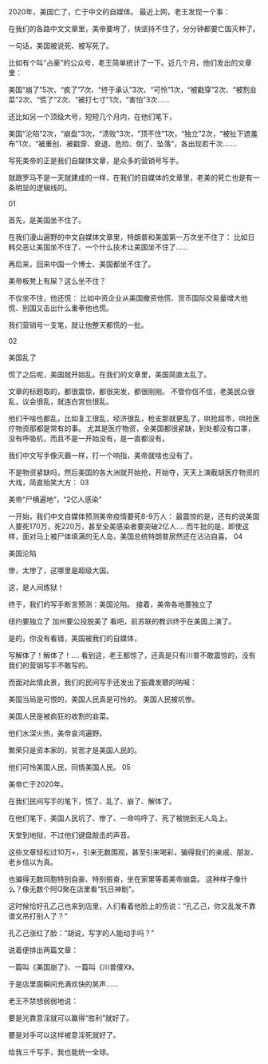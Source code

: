 2020年，美国亡了，亡于中文的自媒体。 最近上网，老王发现一个事：

在我们的各路中文文章里，美帝要垮了，快坚持不住了，分分钟都要亡国灭种了。

一句话，美国被说死、被写死了。

比如有个叫“占豪”的公众号，老王简单统计了一下。近几个月，他们发出的文章里：

美国“崩了”5次、“疯了”7次、“终于承认”3次、“可怜”1次，“被戳穿”2次、“被割韭菜”2次、“慌了”2次、“被打七寸&#8221;1次，“害怕”3次&#8230;&#8230;

还比如另一个顶级大号，短短几个月内，在他们笔下，

美国“沦陷”2次，“崩盘”3次，“溃败”3次，“顶不住”1次，“独立”2次，“被扯下遮羞布”1次，“被重创、被戳穿、衰退、危险、倒了、坠落”，各出现若干次&#8230;&#8230;.

写死美帝的正是我们自媒体文章，是众多的营销号写手。

就跟罗马不是一天就建成的一样，在我们的自媒体的文章里，老美的死亡也是有一条明显的逻辑线的。

01

首先，是美国坐不住了。

在我们漫山遍野的中文自媒体文章里，特朗普和美国第一万次坐不住了： 比如日韩交恶让美国坐不住了、一个什么技术让美国坐不住了&#8230;&#8230;

再后来，回来中国一个博士、美国都坐不住了。

美帝板凳上有屎？这么坐不住？

不仅坐不住，他还慌： 比如中资企业从美国撤资他慌、货币国际交易量增大他慌、别国又击出什么重拳他也慌。

我们营销号一支笔，就让他整天都慌的一批。

02

美国乱了

慌了之后呢，美国就开始乱。在我们的文章里，美国简直太乱了。

文章的标题取的，都很震惊，都很突发，都很刚刚。 不管你信不信，老美民众很乱，议会很乱，就连白宫也很乱。

他们干啥也都乱，比如复工很乱，经济很乱，枪支那就更乱了，哄抢超市，哄抢医疗物资那都是常有的事。 尤其是医疗物资，全美国都很紧缺，到处都没有口罩，没有呼吸机，而且不是一开始没有，是一直都没有。

我们中文写手像灭霸一样，打一个响指，美帝就啥也没有了。

不是物资紧缺吗，然后美国的各大洲就开始抢，开始夺，天天上演截胡医疗物资的大戏，简直贻笑大方： 03

美帝“尸横遍地”，“2亿人感染”

一开始，我们中文自媒体预测美帝疫情要死8-9万人： 最震惊的是，还有的说美国人要死170万，死220万，甚至全美感染者要突破2亿人&#8230;.   而牛批的是，即使这样，面对马上被尸体填满的无人岛，美国总统特朗普居然还在沾沾自喜。 04

美国沦陷

惨，太惨了，这哪里是超级大国。

这，是人间炼狱！

终于，我们的写手断言预测：美国沦陷。 接着，美帝各地要独立了

纽约要独立了 加州要公投脱美了 看吧，前苏联的教训终于在美国上演了。

是的，你没有看错，美国被我们的自媒体，

写解体了！解体了！&#8230;. 看到这，老王都惊了，还真是只有川普不敢震惊的，没有我们的营销写手不敢写的。

而面对此情此景，我们的民间写手还发出了振聋发聩的呐喊：

美国当局是可恨的，美国人民真是可怜的。 美国人民被坑惨。

美国人民是被疯狂的收割的韭菜。

他们水深火热，美帝哀鸿遍野。

繁荣只是资本家的，贫苦才是美国人民的。

他们可怜美国人民，同情美国人民。 05

美帝亡于2020年。

在我们民间写手的笔下，慌了、乱了、崩了、解体了。

在他们笔下，美国人民坑了、惨了、一命呜呼了、死了被抛到无人岛上。

天堂到地狱，不过他们键盘敲击的声音。

这些文章轻松过10万+，引来无数围观，甚至引来喝彩，骗得我们的亲戚、朋友、老乡信以为真。

也骗得无数同胞特别自豪、特别振奋，坐在家里等着美帝崩盘。 这种样子像什么？像无数个阿Q聚在店里看“抗日神剧”。

这时候恰好孔乙己也来到店里，人们看着他脸上的伤说：“孔乙己，你又乱发不靠谱文吊打别人了？”

孔乙己涨红了脸：“胡说，写字的人能动手吗？”

说着便排出两篇文章：

一篇叫《美国崩了》、一篇叫《川普傻X》。

于是店里面瞬间充满欢快的笑声&#8230;&#8230;

老王不禁想弱弱地说：

要是光靠意淫就可以赢得“胜利”就好了。

要是对手可以这样被意淫死就好了。

给我三千写手，我也能统一全球。  
